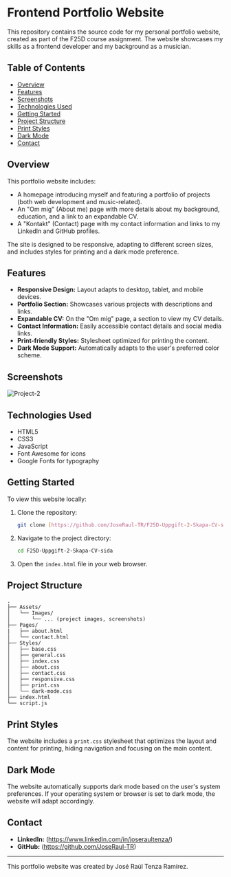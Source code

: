 # Frontend Portfolio Website

This repository contains the source code for my personal portfolio website, created as part of the F25D course assignment. The website showcases my skills as a frontend developer and my background as a musician.

## Table of Contents

- [Overview](#overview)
- [Features](#features)
- [Screenshots](#screenshots)
- [Technologies Used](#technologies-used)
- [Getting Started](#getting-started)
- [Project Structure](#project-structure)
- [Print Styles](#print-styles)
- [Dark Mode](#dark-mode)
- [Contact](#contact)

## Overview

This portfolio website includes:

-   A homepage introducing myself and featuring a portfolio of projects (both web development and music-related).
-   An "Om mig" (About me) page with more details about my background, education, and a link to an expandable CV.
-   A "Kontakt" (Contact) page with my contact information and links to my LinkedIn and GitHub profiles.

The site is designed to be responsive, adapting to different screen sizes, and includes styles for printing and a dark mode preference.

## Features

-   **Responsive Design:** Layout adapts to desktop, tablet, and mobile devices.
-   **Portfolio Section:** Showcases various projects with descriptions and links.
-   **Expandable CV:** On the "Om mig" page, a section to view my CV details.
-   **Contact Information:** Easily accessible contact details and social media links.
-   **Print-friendly Styles:** Stylesheet optimized for printing the content.
-   **Dark Mode Support:** Automatically adapts to the user's preferred color scheme.

## Screenshots

![Project-2](https://github.com/user-attachments/assets/24e702a9-4bd1-4634-a303-eeab283b7974)

## Technologies Used

-   HTML5
-   CSS3
-   JavaScript
-   Font Awesome for icons
-   Google Fonts for typography

## Getting Started

To view this website locally:

1.  Clone the repository:
    ```bash
    git clone [https://github.com/JoseRaul-TR/F25D-Uppgift-2-Skapa-CV-sida.git](https://github.com/JoseRaul-TR/F25D-Uppgift-2-Skapa-CV-sida.git)
    ```
2.  Navigate to the project directory:
    ```bash
    cd F25D-Uppgift-2-Skapa-CV-sida
    ```
3.  Open the `index.html` file in your web browser.

## Project Structure

```
.
├── Assets/
│   └── Images/
│       └── ... (project images, screenshots)
├── Pages/
|   ├── about.html
│   └── contact.html
├── Styles/
│   ├── base.css
│   ├── general.css
│   ├── index.css
│   ├── about.css
│   ├── contact.css
│   ├── responsive.css
│   ├── print.css
│   └── dark-mode.css
├── index.html
└── script.js
```

## Print Styles

The website includes a `print.css` stylesheet that optimizes the layout and content for printing, hiding navigation and focusing on the main content.

## Dark Mode

The website automatically supports dark mode based on the user's system preferences. If your operating system or browser is set to dark mode, the website will adapt accordingly.

## Contact

-   **LinkedIn:** (https://www.linkedin.com/in/joseraultenza/)
-   **GitHub:** (https://github.com/JoseRaul-TR)

---

This portfolio website was created by José Raúl Tenza Ramírez.
